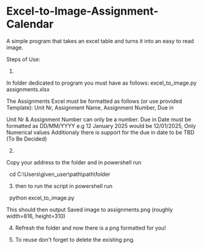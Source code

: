 # Excel-to-Image-Assignment-Calendar
A simple program that takes an excel table and turns it into an easy to read image.

Steps of Use:

1.
In folder dedicated to program you must have as follows:
excel_to_image.py
assignments.xlsx

The Assignments Excel must be formatted as follows (or use provided Template):
Unit Nr,	Assignment Name,	Assignment Number,	Due in

Unit Nr & Assignment Number can only be a number.
Due in Date must be formatted as DD/MM/YYYY e.g 12 January 2025 would be 12/01/2025, Only Numerical values
Additionaly there is support for the due in date to be TBD (To Be Decided)

2.
Copy your address to the folder and in powershell run

   cd C:\Users\given_user\path\path\folder

3. then to run the script in powershell run

   python excel_to_image.py

This should then output Saved image to assignments.png (roughly width=816, height=310)

4. Refresh the folder and now there is a png formatted for you!

5. To reuse don't forget to delete the existing png.
